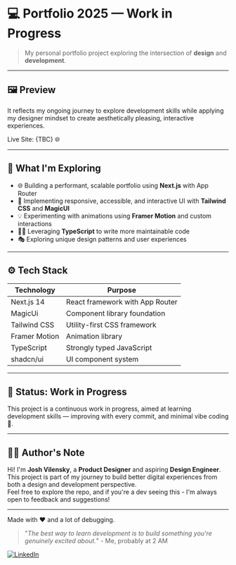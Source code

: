 # 💻 Portfolio 2025 — Work in Progress

> My personal portfolio project exploring the intersection of **design** and **development**.

---

## 🖼️ Preview

It reflects my ongoing journey to explore development skills while applying my designer mindset to create aesthetically pleasing, interactive experiences.

Live Site: {TBC} 🌐

---

## 🌱 What I'm Exploring

- 🌐 Building a performant, scalable portfolio using **Next.js** with App Router
- 🎨 Implementing responsive, accessible, and interactive UI with **Tailwind CSS** and **MagicUI**
- 💡 Experimenting with animations using **Framer Motion** and custom interactions
- 🧑‍💻 Leveraging **TypeScript** to write more maintainable code
- 🎭 Exploring unique design patterns and user experiences

---

## ⚙️ Tech Stack

| Technology    | Purpose                          |
| ------------- | -------------------------------- |
| Next.js 14      | React framework with App Router |
| MagicUi  | Component library foundation      |
| Tailwind CSS  | Utility-first CSS framework       |
| Framer Motion | Animation library                |
| TypeScript    | Strongly typed JavaScript        |
| shadcn/ui | UI component system              |

---

## 🚧 Status: Work in Progress

This project is a continuous work in progress, aimed at learning development skills — improving with every commit, and minimal vibe coding 👀.

---

## 🧑‍💻 Author's Note

Hi! I'm **Josh Vilensky**, a **Product Designer** and aspiring **Design Engineer**. This project is part of my journey to build better digital experiences from both a design and development perspective.  
Feel free to explore the repo, and if you're a dev seeing this - I'm always open to feedback and suggestions!

---

Made with ❤️ and a lot of debugging.
>"_The best way to learn development is to build something you're genuinely excited about._" - Me, probably at 2 AM

[![LinkedIn](https://img.shields.io/badge/LinkedIn-JoshVilensky-blue)](https://linkedin.com/in/josh-vilensky)
